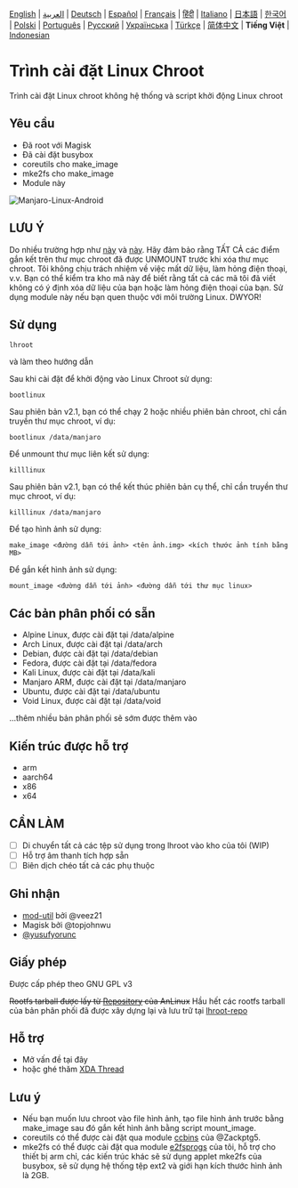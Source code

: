 [English](README.md) | [العربية](README-AR.md) | [Deutsch](README-DE.md) | [Español](README-ES.md) | [Français](README-FR.md) | [हिंदी](README-IN.md) | [Italiano](README-IT.md) | [日本語](README-JP.md) | [한국어](README-KR.md) | [Polski](README-PL.md) | [Português](README-PT.md) | [Русский](README-RU.md) | [Українська](README-UA.md) | [Türkçe](README-TR.md) | [简体中文](README-CN.md) | **Tiếng Việt** | [Indonesian](README-ID.md)


# Trình cài đặt Linux Chroot

Trình cài đặt Linux chroot không hệ thống và script khởi động Linux chroot

## Yêu cầu
- Đã root với Magisk
- Đã cài đặt busybox
- coreutils cho make_image
- mke2fs cho make_image
- Module này

![Manjaro-Linux-Android](https://i.ibb.co/gdpw8QG/lhroot.png)

## LƯU Ý
Do nhiều trường hợp như [này](https://github.com/FerryAr/lhroot/issues/18) và [này](https://github.com/FerryAr/lhroot/issues/21). Hãy đảm bảo rằng TẤT CẢ các điểm gắn kết trên thư mục chroot đã được UNMOUNT trước khi xóa thư mục chroot. Tôi không chịu trách nhiệm về việc mất dữ liệu, làm hỏng điện thoại, v.v. Bạn có thể kiểm tra kho mã này để biết rằng tất cả các mã tôi đã viết không có ý định xóa dữ liệu của bạn hoặc làm hỏng điện thoại của bạn. Sử dụng module này nếu bạn quen thuộc với môi trường Linux. DWYOR!

## Sử dụng

```console
lhroot
```

và làm theo hướng dẫn

Sau khi cài đặt để khởi động vào Linux Chroot sử dụng:

```console
bootlinux
```

Sau phiên bản v2.1, bạn có thể chạy 2 hoặc nhiều phiên bản chroot, chỉ cần truyền thư mục chroot, ví dụ:

```console
bootlinux /data/manjaro
```

Để unmount thư mục liên kết sử dụng:

```console
killlinux
```

Sau phiên bản v2.1, bạn có thể kết thúc phiên bản cụ thể, chỉ cần truyền thư mục chroot, ví dụ:

```console
killlinux /data/manjaro
```

Để tạo hình ảnh sử dụng:

```console
make_image <đường dẫn tới ảnh> <tên ảnh.img> <kích thước ảnh tính bằng MB>
```

Để gắn kết hình ảnh sử dụng:

```console
mount_image <đường dẫn tới ảnh> <đường dẫn tới thư mục linux>
```

## Các bản phân phối có sẵn
- Alpine Linux, được cài đặt tại /data/alpine
- Arch Linux, được cài đặt tại /data/arch
- Debian, được cài đặt tại /data/debian
- Fedora, được cài đặt tại /data/fedora
- Kali Linux, được cài đặt tại /data/kali
- Manjaro ARM, được cài đặt tại /data/manjaro
- Ubuntu, được cài đặt tại /data/ubuntu
- Void Linux, được cài đặt tại /data/void

...thêm nhiều bản phân phối sẽ sớm được thêm vào

## Kiến trúc được hỗ trợ
- arm
- aarch64
- x86
- x64

## CẦN LÀM
- [ ] Di chuyển tất cả các tệp sử dụng trong lhroot vào kho của tôi (WIP)
- [ ] Hỗ trợ âm thanh tích hợp sẵn
- [ ] Biên dịch chéo tất cả các phụ thuộc

## Ghi nhận
- [mod-util](https://github.com/veez21/mod-util) bởi @veez21
- Magisk bởi @topjohnwu
- [@yusufyorunc](https://github.com/yusufyorunc)

## Giấy phép
Được cấp phép theo GNU GPL v3

~~Rootfs tarball được lấy từ [Repository](https://github.com/EXALAB/Anlinux-Resources) của AnLinux~~
Hầu hết các rootfs tarball của bản phân phối đã được xây dựng lại và lưu trữ tại [lhroot-repo](https://github.com/FerryAr/lhroot-repo)

## Hỗ trợ
- Mở vấn đề tại đây
- hoặc ghé thăm [XDA Thread](https://forum.xda-developers.com/showthread.php?t=4142803)

## Lưu ý
- Nếu bạn muốn lưu chroot vào file hình ảnh, tạo file hình ảnh trước bằng make_image sau đó gắn kết hình ảnh bằng script mount_image.
- coreutils có thể được cài đặt qua module [ccbins](https://github.com/Magisk-Modules-Repo/ccbins) của @Zackptg5.
- mke2fs có thể được cài đặt qua module [e2fsprogs](https://github.com/FerryAr/e2fsprogs-arm) của tôi, hỗ trợ cho thiết bị arm chỉ, các kiến trúc khác sẽ sử dụng applet mke2fs của busybox, sẽ sử dụng hệ thống tệp ext2 và giới hạn kích thước hình ảnh là 2GB.